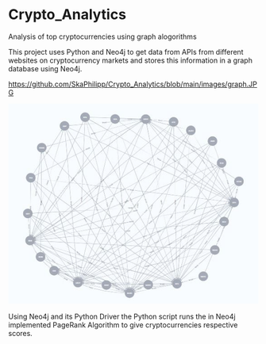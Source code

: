 # Crypto_Analytics
Analysis of top cryptocurrencies using graph alogorithms

This project uses Python and Neo4j to get data from APIs from different websites on cryptocurrency markets and stores this information in a graph database using Neo4j.

https://github.com/SkaPhilipp/Crypto_Analytics/blob/main/images/graph.JPG

![Alt text](./images/graph.JPG)

Using Neo4j and its Python Driver the Python script runs the in Neo4j implemented PageRank Algorithm to give cryptocurrencies respective scores.
